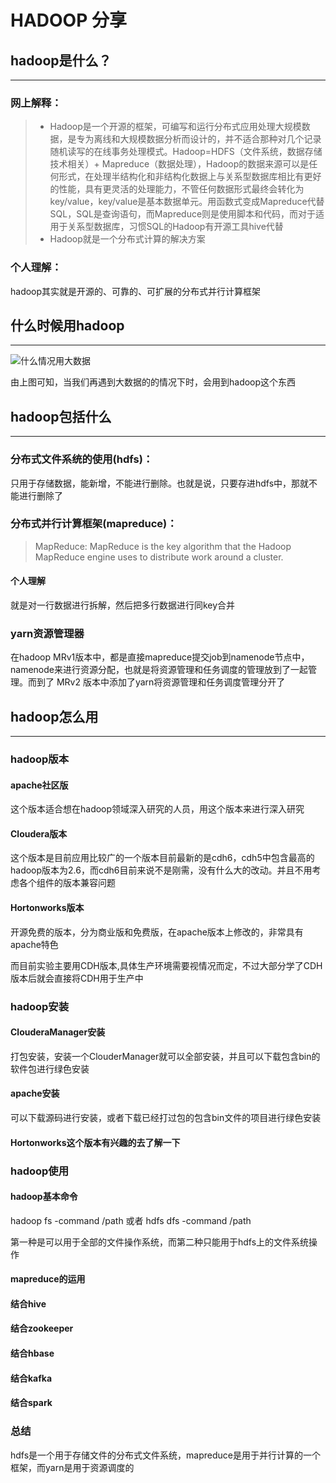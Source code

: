 # HADOOP 分享

## hadoop是什么？

***

### 网上解释：

>* Hadoop是一个开源的框架，可编写和运行分布式应用处理大规模数据，是专为离线和大规模数据分析而设计的，并不适合那种对几个记录随机读写的在线事务处理模式。Hadoop=HDFS（文件系统，数据存储技术相关）+ Mapreduce（数据处理），Hadoop的数据来源可以是任何形式，在处理半结构化和非结构化数据上与关系型数据库相比有更好的性能，具有更灵活的处理能力，不管任何数据形式最终会转化为key/value，key/value是基本数据单元。用函数式变成Mapreduce代替SQL，SQL是查询语句，而Mapreduce则是使用脚本和代码，而对于适用于关系型数据库，习惯SQL的Hadoop有开源工具hive代替
>* Hadoop就是一个分布式计算的解决方案

### 个人理解：

hadoop其实就是开源的、可靠的、可扩展的分布式并行计算框架

## 什么时候用hadoop

***
![什么情况用大数据](http://wx1.sinaimg.cn/mw690/0060lm7Tly1fuwf108w1wj30kt0b4q3z.jpg)

由上图可知，当我们再遇到大数据的的情况下时，会用到hadoop这个东西

## hadoop包括什么

***

### 分布式文件系统的使用(hdfs)：

只用于存储数据，能新增，不能进行删除。也就是说，只要存进hdfs中，那就不能进行删除了

### 分布式并行计算框架(mapreduce)：

>MapReduce:
>MapReduce is the key algorithm that the Hadoop MapReduce engine uses to distribute work around a cluster.

#### 个人理解

就是对一行数据进行拆解，然后把多行数据进行同key合并

### yarn资源管理器

在hadoop MRv1版本中，都是直接mapreduce提交job到namenode节点中，namenode来进行资源分配，也就是将资源管理和任务调度的管理放到了一起管理。而到了 MRv2 版本中添加了yarn将资源管理和任务调度管理分开了

## hadoop怎么用

***

### hadoop版本

#### apache社区版

这个版本适合想在hadoop领域深入研究的人员，用这个版本来进行深入研究

#### Cloudera版本

这个版本是目前应用比较广的一个版本目前最新的是cdh6，cdh5中包含最高的hadoop版本为2.6，而cdh6目前来说不是刚需，没有什么大的改动。并且不用考虑各个组件的版本兼容问题

#### Hortonworks版本

开源免费的版本，分为商业版和免费版，在apache版本上修改的，非常具有apache特色

而目前实验主要用CDH版本,具体生产环境需要视情况而定，不过大部分学了CDH版本后就会直接将CDH用于生产中

### hadoop安装

#### ClouderaManager安装

打包安装，安装一个ClouderManager就可以全部安装，并且可以下载包含bin的软件包进行绿色安装

#### apache安装

可以下载源码进行安装，或者下载已经打过包的包含bin文件的项目进行绿色安装

#### Hortonworks这个版本有兴趣的去了解一下

### hadoop使用

#### hadoop基本命令

hadoop fs -command /path 或者 hdfs dfs -command /path

第一种是可以用于全部的文件操作系统，而第二种只能用于hdfs上的文件系统操作

#### mapreduce的运用

#### 结合hive

#### 结合zookeeper

#### 结合hbase

#### 结合kafka

#### 结合spark

### 总结

hdfs是一个用于存储文件的分布式文件系统，mapreduce是用于并行计算的一个框架，而yarn是用于资源调度的